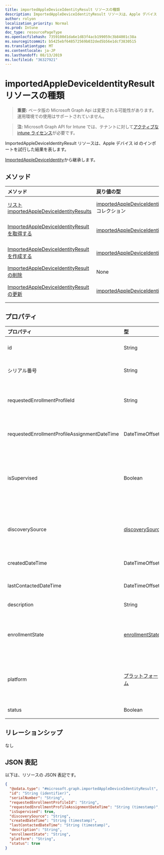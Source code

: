 ```yaml
---
title: importedAppleDeviceIdentityResult リソースの種類
description: ImportedAppleDeviceIdentityResult リソースは、Apple デバイス id のインポートを試行した結果を表します。
author: rolyon
localization_priority: Normal
ms.prod: Intune
doc_type: resourcePageType
ms.openlocfilehash: 7359100d1da6e1d83f4acb199059c3b84001c38a
ms.sourcegitcommit: b5425ebf648572569b032ded5b56e1dcf3830515
ms.translationtype: MT
ms.contentlocale: ja-JP
ms.lasthandoff: 08/13/2019
ms.locfileid: "36327921"
---
```

# <a name="importedappledeviceidentityresult-resource-type"></a>importedAppleDeviceIdentityResult リソースの種類

> **重要:** ベータ版の Microsoft Graph Api は変更される可能性があります。運用環境での使用はサポートされていません。

> **注:** Microsoft Graph API for Intune では、テナントに対して[アクティブな intune ライセンス](https://go.microsoft.com/fwlink/?linkid=839381)が必要です。

ImportedAppleDeviceIdentityResult リソースは、Apple デバイス id のインポートを試行した結果を表します。


[ImportedAppleDeviceIdentity](../resources/intune-enrollment-importedappledeviceidentity.md)から継承します。

## <a name="methods"></a>メソッド
|メソッド|戻り値の型|説明|
|:---|:---|:---|
|[リスト importedAppleDeviceIdentityResults](../api/intune-enrollment-importedappledeviceidentityresult-list.md)|[importedAppleDeviceIdentityResult](../resources/intune-enrollment-importedappledeviceidentityresult.md)コレクション|[ImportedAppleDeviceIdentityResult](../resources/intune-enrollment-importedappledeviceidentityresult.md)オブジェクトのプロパティとリレーションシップをリストします。|
|[ImportedAppleDeviceIdentityResult を取得する](../api/intune-enrollment-importedappledeviceidentityresult-get.md)|[importedAppleDeviceIdentityResult](../resources/intune-enrollment-importedappledeviceidentityresult.md)|[ImportedAppleDeviceIdentityResult](../resources/intune-enrollment-importedappledeviceidentityresult.md)オブジェクトのプロパティとリレーションシップを読み取ります。|
|[ImportedAppleDeviceIdentityResult を作成する](../api/intune-enrollment-importedappledeviceidentityresult-create.md)|[importedAppleDeviceIdentityResult](../resources/intune-enrollment-importedappledeviceidentityresult.md)|新しい[importedAppleDeviceIdentityResult](../resources/intune-enrollment-importedappledeviceidentityresult.md)オブジェクトを作成します。|
|[ImportedAppleDeviceIdentityResult の削除](../api/intune-enrollment-importedappledeviceidentityresult-delete.md)|None|[ImportedAppleDeviceIdentityResult](../resources/intune-enrollment-importedappledeviceidentityresult.md)を削除します。|
|[ImportedAppleDeviceIdentityResult の更新](../api/intune-enrollment-importedappledeviceidentityresult-update.md)|[importedAppleDeviceIdentityResult](../resources/intune-enrollment-importedappledeviceidentityresult.md)|[ImportedAppleDeviceIdentityResult](../resources/intune-enrollment-importedappledeviceidentityresult.md)オブジェクトのプロパティを更新します。|

## <a name="properties"></a>プロパティ
|プロパティ|型|説明|
|:---|:---|:---|
|id|String|エンティティのキー。 [ImportedAppleDeviceIdentity](../resources/intune-enrollment-importedappledeviceidentity.md)から継承します。|
|シリアル番号|String|[ImportedAppleDeviceIdentity](../resources/intune-enrollment-importedappledeviceidentity.md)から継承されたデバイスのシリアル番号|
|requestedEnrollmentProfileId|String|登録プロファイル Id 管理者は、 [importedAppleDeviceIdentity](../resources/intune-enrollment-importedappledeviceidentity.md)から継承した次の登録時にデバイスに適用する予定です。|
|requestedEnrollmentProfileAssignmentDateTime|DateTimeOffset|時間登録プロファイルが[importedAppleDeviceIdentity](../resources/intune-enrollment-importedappledeviceidentity.md)から継承されたデバイスに割り当てられています。|
|isSupervised|Boolean|Apple デバイスが監視されているかどうかを示します。 詳細についてはhttps://support.apple.com/en-us/HT202837 、「 [importedAppleDeviceIdentity](../resources/intune-enrollment-importedappledeviceidentity.md)から継承する」を参照してください。|
|discoverySource|[discoverySource](../resources/intune-enrollment-discoverysource.md)|Apple デバイスの検出ソース。 [ImportedAppleDeviceIdentity](../resources/intune-enrollment-importedappledeviceidentity.md)から継承されます。 可能な値は、`unknown`、`adminImport`、`deviceEnrollmentProgram` です。|
|createdDateTime|DateTimeOffset|[ImportedAppleDeviceIdentity](../resources/intune-enrollment-importedappledeviceidentity.md)から継承されたデバイスの日時の作成日時|
|lastContactedDateTime|DateTimeOffset|[ImportedAppleDeviceIdentity](../resources/intune-enrollment-importedappledeviceidentity.md)から継承されたデバイスの最後の連絡日時。|
|description|String|[ImportedAppleDeviceIdentity](../resources/intune-enrollment-importedappledeviceidentity.md)から継承されたデバイスの説明|
|enrollmentState|[enrollmentState](../resources/intune-enrollment-enrollmentstate.md)|[ImportedAppleDeviceIdentity](../resources/intune-enrollment-importedappledeviceidentity.md)から継承された Intune のデバイスの状態。 使用可能な値: `unknown`、`enrolled`、`pendingReset`、`failed`、`notContacted`、`blocked`。|
|platform|[プラットフォーム](../resources/intune-enrollment-platform.md)|デバイスのプラットフォーム。 [ImportedAppleDeviceIdentity](../resources/intune-enrollment-importedappledeviceidentity.md)から継承されます。 使用可能な値: `unknown`、`ios`、`android`、`windows`、`windowsMobile`、`macOS`。|
|status|Boolean|インポートされたデバイス id の状態|

## <a name="relationships"></a>リレーションシップ
なし

## <a name="json-representation"></a>JSON 表記
以下は、リソースの JSON 表記です。
<!-- {
  "blockType": "resource",
  "keyProperty": "id",
  "@odata.type": "microsoft.graph.importedAppleDeviceIdentityResult"
}
-->
``` json
{
  "@odata.type": "#microsoft.graph.importedAppleDeviceIdentityResult",
  "id": "String (identifier)",
  "serialNumber": "String",
  "requestedEnrollmentProfileId": "String",
  "requestedEnrollmentProfileAssignmentDateTime": "String (timestamp)",
  "isSupervised": true,
  "discoverySource": "String",
  "createdDateTime": "String (timestamp)",
  "lastContactedDateTime": "String (timestamp)",
  "description": "String",
  "enrollmentState": "String",
  "platform": "String",
  "status": true
}
```



